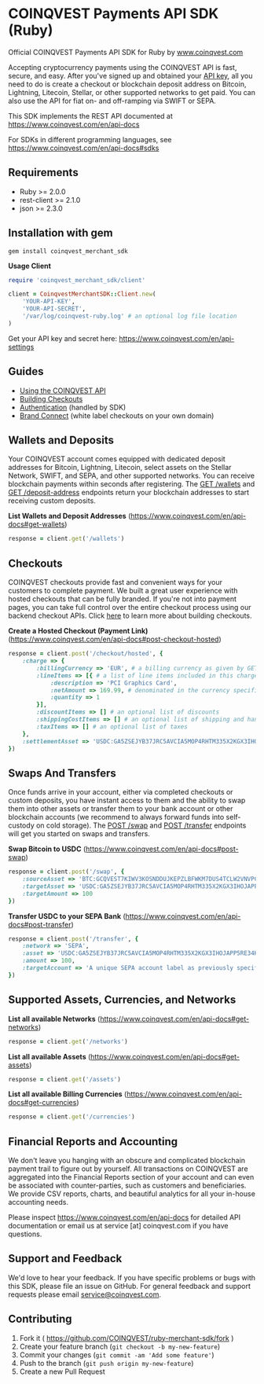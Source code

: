# COINQVEST Payments API SDK (Ruby)

Official COINQVEST Payments API SDK for Ruby by www.coinqvest.com

Accepting cryptocurrency payments using the COINQVEST API is fast, secure, and easy. After you've signed up and obtained your [API key](https://www.coinqvest.com/en/api-settings), all you need to do is create a checkout or blockchain deposit address on Bitcoin, Lightning, Litecoin, Stellar, or other supported networks to get paid. You can also use the API for fiat on- and off-ramping via SWIFT or SEPA.

This SDK implements the REST API documented at https://www.coinqvest.com/en/api-docs

For SDKs in different programming languages, see https://www.coinqvest.com/en/api-docs#sdks

Requirements
------------
* Ruby >= 2.0.0
* rest-client >= 2.1.0
* json >= 2.3.0

Installation with gem
---------------------
`gem install coinqvest_merchant_sdk`

**Usage Client**
```ruby
require 'coinqvest_merchant_sdk/client'

client = CoinqvestMerchantSDK::Client.new(
    'YOUR-API-KEY',
    'YOUR-API-SECRET',
    '/var/log/coinqvest-ruby.log' # an optional log file location
)
```
Get your API key and secret here: https://www.coinqvest.com/en/api-settings

Guides
------

* [Using the COINQVEST API](https://www.coinqvest.com/en/api-docs#getting-started)
* [Building Checkouts](https://www.coinqvest.com/en/api-docs#building-checkouts)
* [Authentication](https://www.coinqvest.com/en/api-docs#authentication) (handled by SDK)
* [Brand Connect](https://www.coinqvest.com/en/api-docs#brand-connect) (white label checkouts on your own domain)

## Wallets and Deposits

Your COINQVEST account comes equipped with dedicated deposit addresses for Bitcoin, Lightning, Litecoin, select assets on the Stellar Network, SWIFT, and SEPA, and other supported networks. You can receive blockchain payments within seconds after registering. The [GET /wallets](https://www.coinqvest.com/en/api-docs#get-wallets) and [GET /deposit-address](https://www.coinqvest.com/en/api-docs#deposit-address) endpoints return your blockchain addresses to start receiving custom deposits.

**List Wallets and Deposit Addresses** (https://www.coinqvest.com/en/api-docs#get-wallets)
```ruby
response = client.get('/wallets')
```

## Checkouts

COINQVEST checkouts provide fast and convenient ways for your customers to complete payment. We built a great user experience with hosted checkouts that can be fully branded. If you're not into payment pages, you can take full control over the entire checkout process using our backend checkout APIs. Click [here](https://www.coinqvest.com/en/api-docs#building-checkouts) to learn more about building checkouts.

**Create a Hosted Checkout (Payment Link)** (https://www.coinqvest.com/en/api-docs#post-checkout-hosted)
```ruby
response = client.post('/checkout/hosted', {
    :charge => {
        :billingCurrency => 'EUR', # a billing currency as given by GET /currencies
        :lineItems => [{ # a list of line items included in this charge
            :description => 'PCI Graphics Card',
            :netAmount => 169.99, # denominated in the currency specified above
            :quantity => 1
        }],
        :discountItems => [] # an optional list of discounts
        :shippingCostItems => [] # an optional list of shipping and handling costs
        :taxItems => [] # an optional list of taxes
    },
    :settlementAsset => 'USDC:GA5ZSEJYB37JRC5AVCIA5MOP4RHTM335X2KGX3IHOJAPP5RE34K4KZVN' # your settlement asset as given by GET /assets (or ORIGIN to omit conversion)
})
```

## Swaps And Transfers

Once funds arrive in your account, either via completed checkouts or custom deposits, you have instant access to them and the ability to swap them into other assets or transfer them to your bank account or other blockchain accounts (we recommend to always forward funds into self-custody on cold storage). The [POST /swap](https://www.coinqvest.com/en/api-docs#post-swap) and [POST /transfer](https://www.coinqvest.com/en/api-docs#post-transfer) endpoints will get you started on swaps and transfers.

**Swap Bitcoin to USDC** (https://www.coinqvest.com/en/api-docs#post-swap)
```ruby
response = client.post('/swap', {
    :sourceAsset => 'BTC:GCQVEST7KIWV3KOSNDDUJKEPZLBFWKM7DUS4TCLW2VNVPCBGTDRVTEIT',
    :targetAsset => 'USDC:GA5ZSEJYB37JRC5AVCIA5MOP4RHTM335X2KGX3IHOJAPP5RE34K4KZVN',
    :targetAmount => 100
})
```

**Transfer USDC to your SEPA Bank** (https://www.coinqvest.com/en/api-docs#post-transfer)
```ruby
response = client.post('/transfer', {
    :network => 'SEPA',
    :asset => 'USDC:GA5ZSEJYB37JRC5AVCIA5MOP4RHTM335X2KGX3IHOJAPP5RE34K4KZVN',
    :amount => 100,
    :targetAccount => 'A unique SEPA account label as previously specified in POST /target-account'
})
```

## Supported Assets, Currencies, and Networks

**List all available Networks** (https://www.coinqvest.com/en/api-docs#get-networks)
```ruby
response = client.get('/networks')
```

**List all available Assets** (https://www.coinqvest.com/en/api-docs#get-assets)
```ruby
response = client.get('/assets')
```

**List all available Billing Currencies** (https://www.coinqvest.com/en/api-docs#get-currencies)
```ruby
response = client.get('/currencies')
```

## Financial Reports and Accounting

We don't leave you hanging with an obscure and complicated blockchain payment trail to figure out by yourself. All transactions on COINQVEST are aggregated into the Financial Reports section of your account and can even be associated with counter-parties, such as customers and beneficiaries. We provide CSV reports, charts, and beautiful analytics for all your in-house accounting needs.

Please inspect https://www.coinqvest.com/en/api-docs for detailed API documentation or email us at service [at] coinqvest.com if you have questions.


Support and Feedback
--------------------
We'd love to hear your feedback. If you have specific problems or bugs with this SDK, please file an issue on GitHub. For general feedback and support requests please email service@coinqvest.com.

Contributing
------------

1. Fork it ( https://github.com/COINQVEST/ruby-merchant-sdk/fork )
2. Create your feature branch (`git checkout -b my-new-feature`)
3. Commit your changes (`git commit -am 'Add some feature'`)
4. Push to the branch (`git push origin my-new-feature`)
5. Create a new Pull Request
